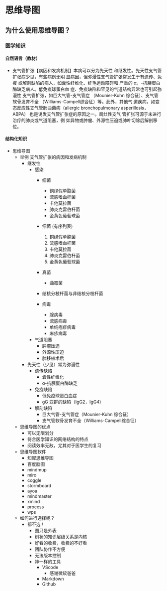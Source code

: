 # 思维导图

## 为什么使用思维导图？

### 医学知识

#### 自然语言（教材）
- 支气管扩张【病因和发病机制】本病可以分为先天性
  和继发性。先天性支气管扩张症少见，有些病例无明
  显病因，但弥漫性支气管扩张常发生于有遗传、免疫
  或解剖缺陷的病人，如囊性纤维化、纤毛运动障碍和
  严重的 α，-抗胰蛋白酶缺乏病人。低免疫球蛋白血
  症、免疫缺陷和罕见的气道结构异常也可引起弥漫性
  支气管扩张，如巨大气管-支气管症 
  （Mounier-Kuhn 综合征）、支气管软骨发育不全
  （Williams-Campell综合征）等。此外，其他气
  道疾病，如变态反应性支气管肺曲菌病（allergic
   bronchopulmonary asperillosis，ABPA）
   也是诱发支气管扩张症的原因之一。局灶性支气
   管扩张可源于未进行治疗的肺炎或气道阻塞，例
   如异物或肿瘤、外源性压迫或肺叶切除后解剖移位。

#### 结构化知识 
- 思维导图
  - 举例 支气管扩张的病因和发病机制
    - 继发性
      - 感染
        - 细菌 <!-- 可以切换为有序列列表 -->
          - 铜绿假单胞菌
          - 流感嗜血杆菌
          - 卡他莫拉菌
          - 肺炎克雷伯杆菌
          - 金黄色葡萄球菌
       
        - 细菌 (有序列表)
          1. 铜绿假单胞菌
          2. 流感嗜血杆菌
          3. 卡他莫拉菌
          4. 肺炎克雷伯杆菌
          5. 金黄色葡萄球菌
        
        - 真菌
          - 曲霉菌
        - 结核分枝杆菌与非结核分枝杆菌
        - 病毒
          - 腺病毒
          - 流感病毒
          - 单纯疱疹病毒
          - 麻疹病毒
      - 气道阻塞
        - 肿瘤压迫
        - 外源性压迫
        - 肺移植术后
    - 先天性（少见）常为弥漫性
      - 遗传缺陷
        - 囊性纤维化
        -  α-抗胰蛋白酶缺乏
      - 免疫缺陷
        - 低免疫球蛋白血症
        - gG 亚群的缺陷（IgG2，IgG4）
      - 解剖缺陷
        - 巨大气管-支气管症（Mounier-Kuhn 综合征）
        - 支气管软骨发育不全（Williams-Campell综合征）
  - 思维导图的优点
    - 可以无限划分
    - 符合医学知识的网络结构的特点
    - 阅读效率无敌，尤其对于医学生的复习
  - 思维导图软件
    - 知犀思维导图
    - 百度脑图
    - mindmup
    - miro
    - coggle
    - stormboard
    - ayoa
    - mindmaster
    - xmind
    - process
    - wps
  - 如何进行选择呢？
    - 都不选！
      - 图只是外表
      - 树状的知识层级关系是内核
      - 好看的收费，收费的不好看
      - 团队协作不方便
      - 无法版本控制
      - 神一样的工具
        - VScode
          - 感谢微软爸爸
        - Markdown
        - Github






